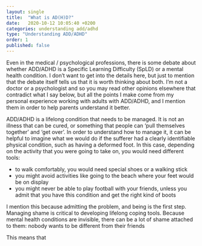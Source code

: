 ```yaml
---
layout: single
title:  "What is AD(H)D?"
date:   2020-10-12 10:05:40 +0200
categories: understanding add/adhd
type: "Understanding ADD/ADHD"
order: 1
published: false
---
```


Even in the medical / psychological professions, there is some debate about whether ADD/ADHD is a Specific Learning Difficulty (SpLD) or a mental health condition. I don’t want to  get into the details here, but just to mention that the debate itself tells us that it is worth thinking about both. I’m not a doctor or a psychologist and so you may read other opinions elsewhere that contradict what I say below, but all the points I make come from my personal experience working with adults with ADD/ADHD, and I mention them in order to help parents understand it better.  

ADD/ADHD is a lifelong condition that needs to be managed. It is not an illness that can be cured, or something that people can ‘pull themselves together’ and ‘get over’. In order to understand how to manage it, it can be helpful to imagine what we would do if the sufferer had a clearly identifiable physical condition, such as having a deformed foot. In this case, depending on the activity that you were going to take on, you would need different tools:

-	to walk comfortably, you would need special shoes or a walking stick
-	you might avoid activities like going to the beach where your feet would be on display
-	you might never be able to play football with your friends, unless you admit that you have this condition and get the right kind of boots

I mention this because admitting the problem, and being is the first step.
Managing shame is critical to developing lifelong coping tools.  Because mental health conditions are invisible, there can be a lot of shame attached to them: nobody wants to be different from their friends

This means that 
